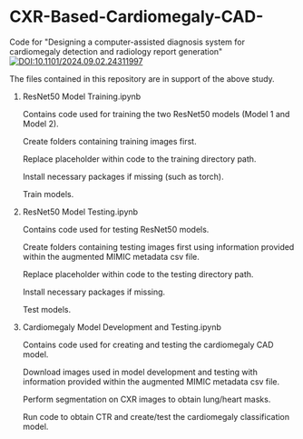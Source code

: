 # CXR-Based-Cardiomegaly-CAD-
Code for "Designing a computer-assisted diagnosis system for cardiomegaly detection and radiology report generation"
[![DOI:10.1101/2024.09.02.24311997](http://img.shields.io/badge/DOI-10.1101/2024.09.02.24311997-blue.svg)](https://doi.org/10.1101/2024.09.02.24311997)

The files contained in this repository are in support of the above study. 

1. ResNet50 Model Training.ipynb
   
   Contains code used for training the two ResNet50 models (Model 1 and Model 2).
   
   Create folders containing training images first.
   
   Replace placeholder within code to the training directory path.
   
   Install necessary packages if missing (such as torch).
   
   Train models.
   

2. ResNet50 Model Testing.ipynb

   Contains code used for testing ResNet50 models.

   Create folders containing testing images first using information provided within the augmented MIMIC metadata csv file.

   Replace placeholder within code to the testing directory path.

   Install necessary packages if missing.

   Test models.
   

3. Cardiomegaly Model Development and Testing.ipynb

   Contains code used for creating and testing the cardiomegaly CAD model.

   Download images used in model development and testing with information provided within the augmented MIMIC metadata csv file.

   Perform segmentation on CXR images to obtain lung/heart masks.

   Run code to obtain CTR and create/test the cardiomegaly classification model.
